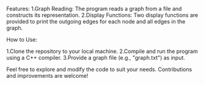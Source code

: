 Features:
1.Graph Reading: The program reads a graph from a file and constructs its representation.
2.Display Functions: Two display functions are provided to print the outgoing edges for each node and all edges in the graph.

How to Use:

1.Clone the repository to your local machine.
2.Compile and run the program using a C++ compiler.
3.Provide a graph file (e.g., "graph.txt") as input.


 Feel free to explore and modify the code to suit your needs. Contributions and improvements are welcome!

